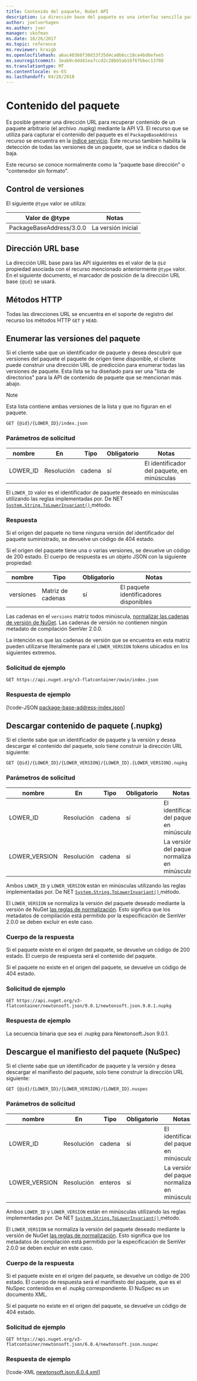 ```yaml
---
title: Contenido del paquete, NuGet API
description: La dirección base del paquete es una interfaz sencilla para capturar el propio paquete.
author: joelverhagen
ms.author: jver
manager: skofman
ms.date: 10/26/2017
ms.topic: reference
ms.reviewer: kraigb
ms.openlocfilehash: a6ac40368f30d33f35d4ca0b6cc18ce4bd6efee5
ms.sourcegitcommit: 3eab9c4dd41ea7ccd2c28bb5ab16f6fbbec13708
ms.translationtype: MT
ms.contentlocale: es-ES
ms.lasthandoff: 04/26/2018
---
```

# <a name="package-content"></a>Contenido del paquete

Es posible generar una dirección URL para recuperar contenido de un paquete arbitrario (el archivo .nupkg) mediante la API V3. El recurso que se utiliza para capturar el contenido del paquete es el `PackageBaseAddress` recurso se encuentra en la [índice servicio](service-index.md). Este recurso también habilita la detección de todas las versiones de un paquete, que se indica o dados de baja.

Este recurso se conoce normalmente como la "paquete base dirección" o "contenedor sin formato".

## <a name="versioning"></a>Control de versiones

El siguiente `@type` valor se utiliza:

Valor de @type              | Notas
------------------------ | -----
PackageBaseAddress/3.0.0 | La versión inicial

## <a name="base-url"></a>Dirección URL base

La dirección URL base para las API siguientes es el valor de la `@id` propiedad asociada con el recurso mencionado anteriormente `@type` valor. En el siguiente documento, el marcador de posición de la dirección URL base `{@id}` se usará.

## <a name="http-methods"></a>Métodos HTTP

Todas las direcciones URL se encuentra en el soporte de registro del recurso los métodos HTTP `GET` y `HEAD`.

## <a name="enumerate-package-versions"></a>Enumerar las versiones del paquete

Si el cliente sabe que un identificador de paquete y desea descubrir que versiones del paquete el paquete de origen tiene disponible, el cliente puede construir una dirección URL de predicción para enumerar todas las versiones de paquete. Esta lista se ha diseñado para ser una "lista de directorios" para la API de contenido de paquete que se mencionan más abajo.

> [!Note]
> Esta lista contiene ambas versiones de la lista y que no figuran en el paquete.

    GET {@id}/{LOWER_ID}/index.json

### <a name="request-parameters"></a>Parámetros de solicitud

nombre     | En     | Tipo    | Obligatorio | Notas
-------- | ------ | ------- | -------- | -----
LOWER_ID | Resolución    | cadena  | sí      | El identificador del paquete, en minúsculas

El `LOWER_ID` valor es el identificador de paquete deseado en minúsculas utilizando las reglas implementadas por. De NET [ `System.String.ToLowerInvariant()` ](/dotnet/api/system.string.tolowerinvariant?view=netstandard-2.0#System_String_ToLowerInvariant) método.

### <a name="response"></a>Respuesta

Si el origen del paquete no tiene ninguna versión del identificador del paquete suministrado, se devuelve un código de 404 estado.

Si el origen del paquete tiene una o varias versiones, se devuelve un código de 200 estado. El cuerpo de respuesta es un objeto JSON con la siguiente propiedad:

nombre     | Tipo             | Obligatorio | Notas
-------- | ---------------- | -------- | -----
versiones | Matriz de cadenas | sí      | El paquete identificadores disponibles

Las cadenas en el `versions` matriz todos minúscula, [normalizar las cadenas de versión de NuGet](../reference/package-versioning.md#normalized-version-numbers). Las cadenas de versión no contienen ningún metadato de compilación SemVer 2.0.0.

La intención es que las cadenas de versión que se encuentra en esta matriz pueden utilizarse literalmente para el `LOWER_VERSION` tokens ubicados en los siguientes extremos.

### <a name="sample-request"></a>Solicitud de ejemplo

    GET https://api.nuget.org/v3-flatcontainer/owin/index.json

### <a name="sample-response"></a>Respuesta de ejemplo

[!code-JSON [package-base-address-index.json](./_data/package-base-address-index.json)]

## <a name="download-package-content-nupkg"></a>Descargar contenido de paquete (.nupkg)

Si el cliente sabe que un identificador de paquete y la versión y desea descargar el contenido del paquete, solo tiene construir la dirección URL siguiente:

    GET {@id}/{LOWER_ID}/{LOWER_VERSION}/{LOWER_ID}.{LOWER_VERSION}.nupkg

### <a name="request-parameters"></a>Parámetros de solicitud

nombre          | En     | Tipo   | Obligatorio | Notas
------------- | ------ | ------ | -------- | -----
LOWER_ID      | Resolución    | cadena | sí      | El identificador del paquete, en minúsculas
LOWER_VERSION | Resolución    | cadena | sí      | La versión del paquete, normalizar y en minúsculas

Ambos `LOWER_ID` y `LOWER_VERSION` están en minúsculas utilizando las reglas implementadas por. De NET [ `System.String.ToLowerInvariant()` ](/dotnet/api/system.string.tolowerinvariant?view=netstandard-2.0#System_String_ToLowerInvariant) método.

El `LOWER_VERSION` se normaliza la versión del paquete deseado mediante la versión de NuGet [las reglas de normalización](../reference/package-versioning.md#normalized-version-numbers). Esto significa que los metadatos de compilación está permitido por la especificación de SemVer 2.0.0 se deben excluir en este caso.

### <a name="response-body"></a>Cuerpo de la respuesta

Si el paquete existe en el origen del paquete, se devuelve un código de 200 estado. El cuerpo de respuesta será el contenido del paquete.

Si el paquete no existe en el origen del paquete, se devuelve un código de 404 estado.

### <a name="sample-request"></a>Solicitud de ejemplo

    GET https://api.nuget.org/v3-flatcontainer/newtonsoft.json/9.0.1/newtonsoft.json.9.0.1.nupkg

### <a name="sample-response"></a>Respuesta de ejemplo

La secuencia binaria que sea el .nupkg para Newtonsoft.Json 9.0.1.

## <a name="download-package-manifest-nuspec"></a>Descargue el manifiesto del paquete (NuSpec)

Si el cliente sabe que un identificador de paquete y la versión y desea descargar el manifiesto del paquete, solo tiene construir la dirección URL siguiente:

    GET {@id}/{LOWER_ID}/{LOWER_VERSION}/{LOWER_ID}.nuspec

### <a name="request-parameters"></a>Parámetros de solicitud

nombre          | En     | Tipo    | Obligatorio | Notas
------------- | ------ | ------- | -------- | -----
LOWER_ID      | Resolución    | cadena  | sí      | El identificador del paquete, en minúsculas
LOWER_VERSION | Resolución    | enteros | sí      | La versión del paquete, normalizar y en minúsculas

Ambos `LOWER_ID` y `LOWER_VERSION` están en minúsculas utilizando las reglas implementadas por. De NET [ `System.String.ToLowerInvariant()` ](/dotnet/api/system.string.tolowerinvariant?view=netstandard-2.0#System_String_ToLowerInvariant) método.

El `LOWER_VERSION` se normaliza la versión del paquete deseado mediante la versión de NuGet [las reglas de normalización](../reference/package-versioning.md#normalized-version-numbers). Esto significa que los metadatos de compilación está permitido por la especificación de SemVer 2.0.0 se deben excluir en este caso.

### <a name="response-body"></a>Cuerpo de la respuesta

Si el paquete existe en el origen del paquete, se devuelve un código de 200 estado. El cuerpo de respuesta será el manifiesto del paquete, que es el NuSpec contenidos en el .nupkg correspondiente. El NuSpec es un documento XML.

Si el paquete no existe en el origen del paquete, se devuelve un código de 404 estado.

### <a name="sample-request"></a>Solicitud de ejemplo

    GET https://api.nuget.org/v3-flatcontainer/newtonsoft.json/6.0.4/newtonsoft.json.nuspec

### <a name="sample-response"></a>Respuesta de ejemplo

[!code-XML [newtonsoft.json.6.0.4.xml](./_data/newtonsoft.json.6.0.4.xml)]
